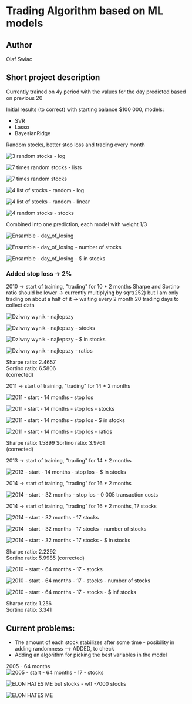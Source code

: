 # Trading Algorithm based on ML models
## Author
Olaf Swiac
## Short project description
Currently trained on 4y period with the values for the day predicted based on previous 20  


Initial results (to correct) with starting balance $100 000,
models:
* SVR
* Lasso
* BayesianRidge

Random stocks, better stop loss and trading every month

![3 random stocks - log](https://github.com/OlafSwiac/wne_stocks_test/assets/119978172/7b565516-b789-4918-9ee4-624c0e3ec53c)


  
![7 times random stocks - lists](https://github.com/OlafSwiac/wne_stocks_test/assets/119978172/05fc4c59-cf29-4eda-95ad-07b7a09dc982)
  
![7 times random stocks](https://github.com/OlafSwiac/wne_stocks_test/assets/119978172/2c605a02-e47a-4df6-b459-b0bbbaa8da6b)


  
![4 list of stocks - random - log](https://github.com/OlafSwiac/wne_stocks_test/assets/119978172/0b853769-d7f6-4b74-bfcd-6f13da1fe013)
  
![4 list of stocks - random - linear](https://github.com/OlafSwiac/wne_stocks_test/assets/119978172/d4b5660a-c97c-44ed-94af-164b617a37c3)
  
![4 random stocks - stocks](https://github.com/OlafSwiac/wne_stocks_test/assets/119978172/75eed06d-0766-4c47-a3c7-9a3f56a538cc)
  

 
Combined into one prediction, each model with weight 1/3

![Ensamble - day_of_losing](https://github.com/OlafSwiac/wne_stocks_test/assets/119978172/20c98176-2e4c-416f-9dd2-076bf92aab6c)

![Ensamble - day_of_losing - number of stocks](https://github.com/OlafSwiac/wne_stocks_test/assets/119978172/94de1d4b-917e-445c-8759-8f23ba41555e)

![Ensamble - day_of_losing - $ in stocks](https://github.com/OlafSwiac/wne_stocks_test/assets/119978172/4cb7f340-b1a7-46d2-a66b-a8ca7553e45b)

### Added stop loss -> 2%
2010 -> start of training, "trading" for 10 * 2 months
Sharpe and Sortino ratio should be lower -> currently multiplying by sqrt(252) but I am only trading on about a half of it -> waiting every 2 month 20 trading days to collect data

![Dziwny wynik - najlepszy](https://github.com/OlafSwiac/wne_stocks_test/assets/119978172/7d605446-6d70-41c0-a241-134296757c70)

![Dziwny wynik - najlepszy - stocks](https://github.com/OlafSwiac/wne_stocks_test/assets/119978172/b0972eee-8e60-45e1-bfc2-724325668713)

![Dziwny wynik - najlepszy - $ in stocks](https://github.com/OlafSwiac/wne_stocks_test/assets/119978172/e815af1c-02b7-4050-b268-5925cf695a4d)

![Dziwny wynik - najlepszy - ratios](https://github.com/OlafSwiac/wne_stocks_test/assets/119978172/e0b0b240-1169-48a7-8e8e-4f5081979e6f)

Sharpe ratio: 2.4657  
Sortino ratio: 6.5806  
(corrected)

2011 -> start of training, "trading" for 14 * 2 months

![2011 - start - 14 months - stop los](https://github.com/OlafSwiac/wne_stocks_test/assets/119978172/4505e8cd-b35f-4af1-a993-9f416fd31139)

![2011 - start - 14 months - stop los - stocks](https://github.com/OlafSwiac/wne_stocks_test/assets/119978172/0147a7c5-17ea-42c7-b83b-c472a556b58d)

![2011 - start - 14 months - stop los - $ in stocks](https://github.com/OlafSwiac/wne_stocks_test/assets/119978172/e9da4d19-a1f1-4906-b116-19a9497cbe21)

![2011 - start - 14 months - stop los - ratios](https://github.com/OlafSwiac/wne_stocks_test/assets/119978172/b1043499-57da-4c73-83c0-1cacc634b940)

Sharpe ratio: 1.5899 
Sortino ratio: 3.9761  
(corrected)

2013 -> start of training, "trading" for 14 * 2 months

![2013 - start - 14 months - stop los - $ in stocks](https://github.com/OlafSwiac/wne_stocks_test/assets/119978172/5d65d782-c85e-4efe-ae91-539c6a07a6a0)

2014 -> start of training, "trading" for 16 * 2 months

![2014 - start - 32 months - stop los - 0 005 transaction costs](https://github.com/OlafSwiac/wne_stocks_test/assets/119978172/5404406b-07f6-4f89-a3ff-c7a74daca764)

2014 -> start of training, "trading" for 16 * 2 months, 17 stocks

![2014 - start - 32 months - 17 stocks](https://github.com/OlafSwiac/wne_stocks_test/assets/119978172/346cc3af-539b-441d-ba3f-2679ef5b7afa)

![2014 - start - 32 months - 17 stocks - number of stocks](https://github.com/OlafSwiac/wne_stocks_test/assets/119978172/96187dc6-5ed3-4ccf-b531-10ea0ec7ad08)

![2014 - start - 32 months - 17 stocks - $ in stocks](https://github.com/OlafSwiac/wne_stocks_test/assets/119978172/03577b1b-f71d-4f69-861c-c880a3381cea)

Sharpe ratio: 2.2292  
Sortino ratio: 5.9985 
(corrected)

![2010 - start - 64 months - 17 - stocks](https://github.com/OlafSwiac/wne_stocks_test/assets/119978172/a051c35f-c8c4-42e8-83f9-8241ae9ecf12)

![2010 - start - 64 months - 17 - stocks - number of stocks](https://github.com/OlafSwiac/wne_stocks_test/assets/119978172/0712c1fd-6485-4f17-ab4f-7af66948dc04)

![2010 - start - 64 months - 17 - stocks - $ inf stocks](https://github.com/OlafSwiac/wne_stocks_test/assets/119978172/85531ec9-ff81-4add-8f14-bfbc986e775c)
  
Sharpe ratio: 1.256  
Sortino ratio: 3.341  

## Current problems:
* The amount of each stock stabilizes after some time - posibility in adding randomness --> ADDED, to check
* Adding an algorithm for picking the best variables in the model
  

2005 - 64 months  
![2005 - start - 64 months - 17 - stocks](https://github.com/OlafSwiac/wne_stocks_test/assets/119978172/051f33ad-0d64-471d-b9bf-fd89c3e0bfda)

![ELON HATES ME but stocks - wtf -7000 stocks](https://github.com/OlafSwiac/wne_stocks_test/assets/119978172/108587b9-d961-4565-ab7e-1a97319c8496)

![ELON HATES ME](https://github.com/OlafSwiac/wne_stocks_test/assets/119978172/c0157e84-2790-45a6-a81b-a5692c84e1b8)


